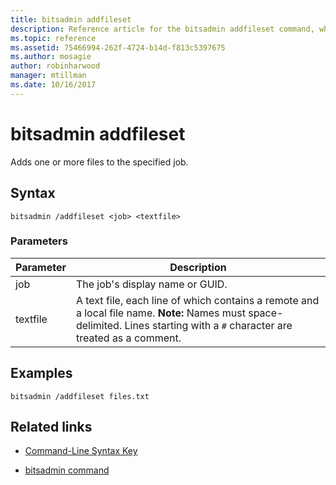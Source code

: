 ```yaml
---
title: bitsadmin addfileset
description: Reference article for the bitsadmin addfileset command, which adds one or more files to the specified job.
ms.topic: reference
ms.assetid: 75466994-262f-4724-b14d-f813c5397675
ms.author: mosagie
author: robinharwood
manager: mtillman
ms.date: 10/16/2017
---
```


# bitsadmin addfileset

Adds one or more files to the specified job.

## Syntax

```
bitsadmin /addfileset <job> <textfile>
```

### Parameters

| Parameter | Description |
| --------- | ----------- |
| job | The job's display name or GUID. |
| textfile | A text file, each line of which contains a remote and a local file name. **Note:** Names must space-delimited. Lines starting with a `#` character are treated as a comment. |

## Examples

```
bitsadmin /addfileset files.txt
```

## Related links

- [Command-Line Syntax Key](command-line-syntax-key.md)

- [bitsadmin command](bitsadmin.md)
